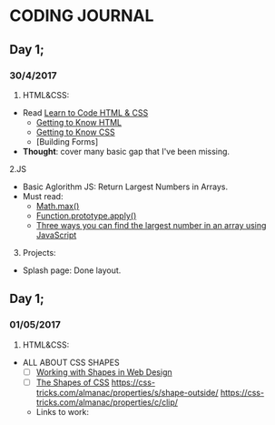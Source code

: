 # CODING JOURNAL

## Day 1; 
### 30/4/2017

1. HTML&CSS:
* Read [Learn to Code HTML & CSS](http://learn.shayhowe.com/)
  * [Getting to Know HTML](http://learn.shayhowe.com/html-css/getting-to-know-html/) 
  * [Getting to Know CSS](http://learn.shayhowe.com/html-css/getting-to-know-css/)
  * [Building Forms]
* **Thought**: cover many basic gap that I've been missing. 

2.JS 
* Basic Aglorithm JS: Return Largest Numbers in Arrays.
* Must read: 
    * [Math.max()](https://developer.mozilla.org/en-US/docs/Web/JavaScript/Reference/Global_Objects/Math/max)
    * [Function.prototype.apply()](https://developer.mozilla.org/en-US/docs/Web/JavaScript/Reference/Global_Objects/Function/apply)
    * [Three ways you can find the largest number in an array using JavaScript](https://medium.freecodecamp.com/three-ways-to-return-largest-numbers-in-arrays-in-javascript-5d977baa80a1)
    
3. Projects:
* Splash page: Done layout. 

## Day 1; 
### 01/05/2017

1. HTML&CSS: 
  * ALL ABOUT CSS SHAPES
    - [ ] [Working with Shapes in Web Design](https://css-tricks.com/working-with-shapes-in-web-design/)
    - [ ] [The Shapes of CSS](https://css-tricks.com/examples/ShapesOfCSS/)
    https://css-tricks.com/almanac/properties/s/shape-outside/
    https://css-tricks.com/almanac/properties/c/clip/
    - Links to work: 
    


